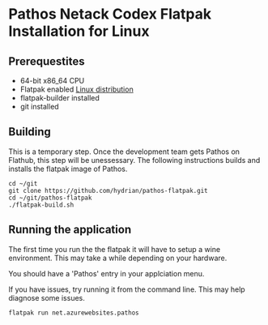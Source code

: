 # Pathos Netack Codex Flatpak Installation for Linux



## Prerequestites
* 64-bit x86_64 CPU 
* Flatpak enabled [Linux distribution](https://flatpak.org/setup/) 
* flatpak-builder installed 
* git installed

## Building

This is a temporary step. Once the development team gets Pathos on Flathub, this step will be unessessary. The following instructions builds and installs the flatpak image of Pathos. 

```
cd ~/git
git clone https://github.com/hydrian/pathos-flatpak.git
cd ~/git/pathos-flatpak
./flatpak-build.sh
```

<!-- ## Installation

Install flatpak application

```
flatpack install net.azurewebsites.pathos
``` -->

## Running the application
The first time you run the the flatpak it will have to setup a wine environment. This may take a while depending on your hardware.  

You should have a 'Pathos' entry in your applciation menu.

If you have issues, try running it from the command line. This may help diagnose some issues. 

```
flatpak run net.azurewebsites.pathos
```